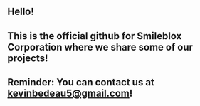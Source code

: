 ## Hello!
## This is the official github for Smileblox Corporation where we share some of our projects!
## Reminder: You can contact us at kevinbedeau5@gmail.com!
